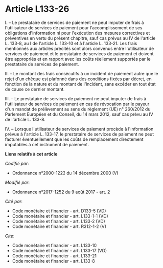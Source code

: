# Article L133-26

I. – Le prestataire de services de paiement ne peut imputer de frais à l'utilisateur de services de paiement pour
l'accomplissement de ses obligations d'information ni pour l'exécution des mesures correctives et préventives en vertu du
présent chapitre, sauf cas prévus au IV de l'article L. 133-8, au I de l'article L. 133-10 et à l'article L. 133-21. Les
frais mentionnés aux articles précités sont alors convenus entre l'utilisateur de services de paiement et le prestataire de
services de paiement et doivent être appropriés et en rapport avec les coûts réellement supportés par le prestataire de
services de paiement.

II. – Le montant des frais consécutifs à un incident de paiement autre que le rejet d'un chèque est plafonné dans des
conditions fixées par décret, en fonction de la nature et du montant de l'incident, sans excéder en tout état de cause ce
dernier montant.

III. – Le prestataire de services de paiement ne peut imputer de frais à l'utilisateur de services de paiement en cas de
révocation par le payeur d'un mandat de prélèvement au sens du règlement (UE) n° 260/2012 du Parlement Européen et du
Conseil, du 14 mars 2012, sauf cas prévu au IV de l'article L. 133-8.

IV. – Lorsque l'utilisateur de services de paiement procède à l'information prévue à l'article L. 133-17, le prestataire de
services de paiement ne peut facturer éventuellement que les coûts de remplacement directement imputables à cet instrument de
paiement.

**Liens relatifs à cet article**

_Codifié par_:

  - Ordonnance n°2000-1223 du 14 décembre 2000 (V)

_Modifié par_:

  - Ordonnance n°2017-1252 du 9 août 2017 - art. 2

_Cité par_:

  - Code monétaire et financier - art. D133-5 (VD)
  - Code monétaire et financier - art. L133-1-1 (VD)
  - Code monétaire et financier - art. L133-2 (VD)
  - Code monétaire et financier - art. R312-1-2 (V)

_Cite_:

  - Code monétaire et financier - art. L133-10
  - Code monétaire et financier - art. L133-17 (VD)
  - Code monétaire et financier - art. L133-21
  - Code monétaire et financier - art. L133-8
